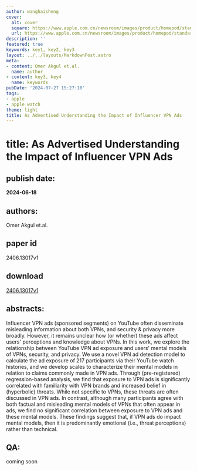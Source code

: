 ```yaml
---
author: wanghaisheng
cover:
  alt: cover
  square: https://www.apple.com.cn/newsroom/images/product/homepod/standard/Apple-HomePod-hero-230118_big.jpg.large_2x.jpg
  url: https://www.apple.com.cn/newsroom/images/product/homepod/standard/Apple-HomePod-hero-230118_big.jpg.large_2x.jpg
description: ''
featured: true
keywords: key1, key2, key3
layout: ../../layouts/MarkdownPost.astro
meta:
- content: Omer Akgul et.al.
  name: author
- content: key3, key4
  name: keywords
pubDate: '2024-07-27 15:27:10'
tags:
- apple
- apple watch
theme: light
title: As Advertised Understanding the Impact of Influencer VPN Ads
---
```


# title: As Advertised Understanding the Impact of Influencer VPN Ads 
## publish date: 
**2024-06-18** 
## authors: 
  Omer Akgul et.al. 
## paper id
2406.13017v1
## download
[2406.13017v1](http://arxiv.org/abs/2406.13017v1)
## abstracts:
Influencer VPN ads (sponsored segments) on YouTube often disseminate misleading information about both VPNs, and security & privacy more broadly. However, it remains unclear how (or whether) these ads affect users' perceptions and knowledge about VPNs. In this work, we explore the relationship between YouTube VPN ad exposure and users' mental models of VPNs, security, and privacy. We use a novel VPN ad detection model to calculate the ad exposure of 217 participants via their YouTube watch histories, and we develop scales to characterize their mental models in relation to claims commonly made in VPN ads. Through (pre-registered) regression-based analysis, we find that exposure to VPN ads is significantly correlated with familiarity with VPN brands and increased belief in (hyperbolic) threats. While not specific to VPNs, these threats are often discussed in VPN ads. In contrast, although many participants agree with both factual and misleading mental models of VPNs that often appear in ads, we find no significant correlation between exposure to VPN ads and these mental models. These findings suggest that, if VPN ads do impact mental models, then it is predominantly emotional (i.e., threat perceptions) rather than technical.
## QA:
coming soon
